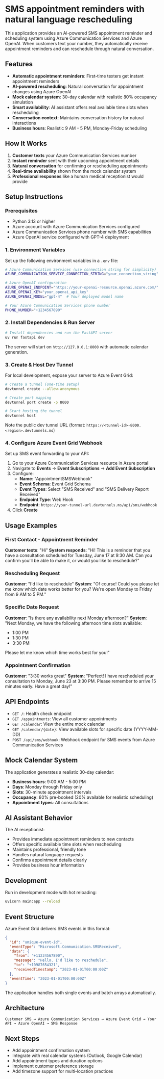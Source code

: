 # SMS appointment reminders with natural language rescheduling

This application provides an AI-powered SMS appointment reminder and scheduling system using Azure Communication Services and Azure OpenAI. When customers text your number, they automatically receive appointment reminders and can reschedule through natural conversation.


## Features

- **Automatic appointment reminders**: First-time texters get instant appointment reminders
- **AI-powered rescheduling**: Natural conversation for appointment changes using Azure OpenAI
- **Mock calendar system**: 30-day calendar with realistic 80% occupancy simulation
- **Smart availability**: AI assistant offers real available time slots when rescheduling
- **Conversation context**: Maintains conversation history for natural interactions
- **Business hours**: Realistic 9 AM - 5 PM, Monday-Friday scheduling

## How It Works

1. **Customer texts** your Azure Communication Services number
2. **Instant reminder** sent with their upcoming appointment details
3. **Natural conversation** for confirming or rescheduling appointments
4. **Real-time availability** shown from the mock calendar system
5. **Professional responses** like a human medical receptionist would provide

## Setup Instructions

### Prerequisites

- Python 3.13 or higher
- Azure account with Azure Communication Services configured
- Azure Communication Services phone number with SMS capabilities
- Azure OpenAI service configured with GPT-4 deployment

### 1. Environment Variables

Set up the following environment variables in a `.env` file:

```bash
# Azure Communication Services (use connection string for simplicity)
AZURE_COMMUNICATION_SERVICE_CONNECTION_STRING="your_connection_string"

# Azure OpenAI configuration
AZURE_OPENAI_ENDPOINT="https://your-openai-resource.openai.azure.com/"
AZURE_OPENAI_KEY="your_openai_api_key"
AZURE_OPENAI_MODEL="gpt-4"  # Your deployed model name

# Your Azure Communication Services phone number
PHONE_NUMBER="+1234567890"
```

### 2. Install Dependencies & Run Server

```bash
# Install dependencies and run the FastAPI server
uv run fastapi dev
```

The server will start on `http://127.0.0.1:8000` with automatic calendar generation.

### 3. Create & Host Dev Tunnel

For local development, expose your server to Azure Event Grid:

```bash
# Create a tunnel (one-time setup)
devtunnel create --allow-anonymous

# Create port mapping
devtunnel port create -p 8000

# Start hosting the tunnel
devtunnel host
```

Note the public dev tunnel URL (format: `https://<tunnel-id>-8000.<region>.devtunnels.ms`)

### 4. Configure Azure Event Grid Webhook

Set up SMS event forwarding to your API:

1. Go to your Azure Communication Services resource in Azure portal
2. Navigate to **Events** → **Event Subscriptions** → **Add Event Subscription**
3. Configure:
   - **Name**: "AppointmentSMSWebhook"
   - **Event Schema**: Event Grid Schema
   - **Event Types**: Select "SMS Received" and "SMS Delivery Report Received"
   - **Endpoint Type**: Web Hook
   - **Endpoint**: `https://your-tunnel-url.devtunnels.ms/api/sms/webhook`
4. Click **Create**

## Usage Examples

### First Contact - Appointment Reminder
**Customer texts**: "Hi"
**System responds**: "Hi! This is a reminder that you have a consultation scheduled for Tuesday, June 17 at 9:30 AM. Can you confirm you'll be able to make it, or would you like to reschedule?"

### Rescheduling Request
**Customer**: "I'd like to reschedule"
**System**: "Of course! Could you please let me know which date works better for you? We're open Monday to Friday from 9 AM to 5 PM."

### Specific Date Request
**Customer**: "Is there any availability next Monday afternoon?"
**System**: "Next Monday, we have the following afternoon time slots available:
- 1:00 PM
- 1:30 PM  
- 3:30 PM

Please let me know which time works best for you!"

### Appointment Confirmation
**Customer**: "3:30 works great"
**System**: "Perfect! I have rescheduled your consultation to Monday, June 23 at 3:30 PM. Please remember to arrive 15 minutes early. Have a great day!"

## API Endpoints

- `GET /`: Health check endpoint
- `GET /appointments`: View all customer appointments
- `GET /calendar`: View the entire mock calendar
- `GET /calendar/{date}`: View available slots for specific date (YYYY-MM-DD)
- `POST /api/sms/webhook`: Webhook endpoint for SMS events from Azure Communication Services

## Mock Calendar System

The application generates a realistic 30-day calendar:
- **Business hours**: 9:00 AM - 5:00 PM
- **Days**: Monday through Friday only
- **Slots**: 30-minute appointment intervals
- **Occupancy**: 80% pre-booked (20% available for realistic scheduling)
- **Appointment types**: All consultations

## AI Assistant Behavior

The AI receptionist:
- Provides immediate appointment reminders to new contacts
- Offers specific available time slots when rescheduling
- Maintains professional, friendly tone
- Handles natural language requests
- Confirms appointment details clearly
- Provides business hour information

## Development

Run in development mode with hot reloading:

```bash
uvicorn main:app --reload
```

## Event Structure

Azure Event Grid delivers SMS events in this format:

```json
{
  "id": "unique-event-id",
  "eventType": "Microsoft.Communication.SMSReceived",
  "data": {
    "from": "+11234567890",
    "message": "Hello, I'd like to reschedule",
    "to": "+10987654321",
    "receivedTimestamp": "2023-01-01T00:00:00Z"
  },
  "eventTime": "2023-01-01T00:00:00Z"
}
```

The application handles both single events and batch arrays automatically.

## Architecture

```
Customer SMS → Azure Communication Services → Azure Event Grid → Your API → Azure OpenAI → SMS Response
```

## Next Steps

- Add appointment confirmation system
- Integrate with real calendar systems (Outlook, Google Calendar)
- Add appointment types and duration options
- Implement customer preference storage
- Add timezone support for multi-location practices

